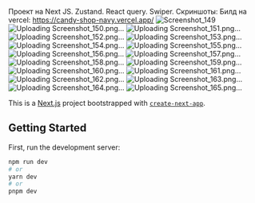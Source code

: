 Проект на Next JS.
Zustand.
React query.
Swiper.
Скриншоты:
Билд на vercel: https://candy-shop-navy.vercel.app/
![Screenshot_149](https://github.com/Gobezar/Candy-shop/assets/105110053/3394df2b-a5f7-4ccb-acc4-80e4e757c4ff)
![Uploading Screenshot_150.png…]()
![Uploading Screenshot_151.png…]()
![Uploading Screenshot_152.png…]()
![Uploading Screenshot_153.png…]()
![Uploading Screenshot_154.png…]()
![Uploading Screenshot_155.png…]()
![Uploading Screenshot_156.png…]()
![Uploading Screenshot_157.png…]()
![Uploading Screenshot_158.png…]()
![Uploading Screenshot_159.png…]()
![Uploading Screenshot_160.png…]()
![Uploading Screenshot_161.png…]()
![Uploading Screenshot_162.png…]()
![Uploading Screenshot_163.png…]() 
![Uploading Screenshot_164.png…]()
![Uploading Screenshot_165.png…]()



This is a [Next.js](https://nextjs.org/) project bootstrapped with [`create-next-app`](https://github.com/vercel/next.js/tree/canary/packages/create-next-app).

## Getting Started

First, run the development server:

```bash
npm run dev
# or
yarn dev
# or
pnpm dev
```


